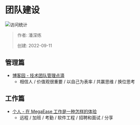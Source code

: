 # 团队建设

![访问统计](https://visitor-badge.glitch.me/badge?page_id=senlypan.qa.22-team-building&left_color=blue&right_color=red)

> 作者: 潘深练
>
> 创建: 2022-09-11

## 管理篇

- [博客园 - 技术团队管理点滴](https://www.cnblogs.com/naturemickey/p/3947885.html)
    - 相信人 / 价值观很重要 / 以自己为表率 / 共赢思维 / 换位思考

## 工作篇

- [个人 - 在 MegaEase 工作是一种怎样的体验](https://blog.localvar.cn/archives/working-at-megaease)
    - 远程 / 加班 / 考勤 / 软件工程 / 招聘和面试 / 分享